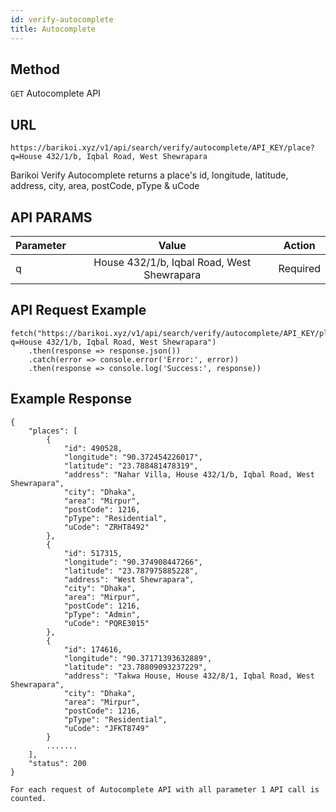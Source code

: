 ```yaml
---
id: verify-autocomplete
title: Autocomplete 
---
```


## Method
```GET``` Autocomplete API

## URL
```
https://barikoi.xyz/v1/api/search/verify/autocomplete/API_KEY/place?q=House 432/1/b, Iqbal Road, West Shewrapara
```
Barikoi Verify Autocomplete returns a place's id, longitude, latitude, address, city, area, postCode, pType & uCode

## API PARAMS

| Parameter     | Value         | Action        |
| ------------- |:-------------:| ------------- | 
| q             | House 432/1/b, Iqbal Road, West Shewrapara        |  Required     |
 

## API Request Example

```Js
fetch("https://barikoi.xyz/v1/api/search/verify/autocomplete/API_KEY/place?q=House 432/1/b, Iqbal Road, West Shewrapara")
    .then(response => response.json())
    .catch(error => console.error('Error:', error))
    .then(response => console.log('Success:', response))
```

## Example Response
```
{
    "places": [
        {
            "id": 490528,
            "longitude": "90.372454226017",
            "latitude": "23.788481478319",
            "address": "Nahar Villa, House 432/1/b, Iqbal Road, West Shewrapara",
            "city": "Dhaka",
            "area": "Mirpur",
            "postCode": 1216,
            "pType": "Residential",
            "uCode": "ZRHT8492"
        },
        {
            "id": 517315,
            "longitude": "90.374908447266",
            "latitude": "23.787975885228",
            "address": "West Shewrapara",
            "city": "Dhaka",
            "area": "Mirpur",
            "postCode": 1216,
            "pType": "Admin",
            "uCode": "PQRE3015"
        },
        {
            "id": 174616,
            "longitude": "90.37171393632889",
            "latitude": "23.78809093237229",
            "address": "Takwa House, House 432/8/1, Iqbal Road, West Shewrapara",
            "city": "Dhaka",
            "area": "Mirpur",
            "postCode": 1216,
            "pType": "Residential",
            "uCode": "JFKT8749"
        }
        .......
    ],
    "status": 200
}
```
```For each request of Autocomplete API with all parameter 1 API call is counted.```
